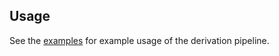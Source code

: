 ## Usage

See the [examples][examples] for example usage of the derivation pipeline.

[examples]: ../../examples/
